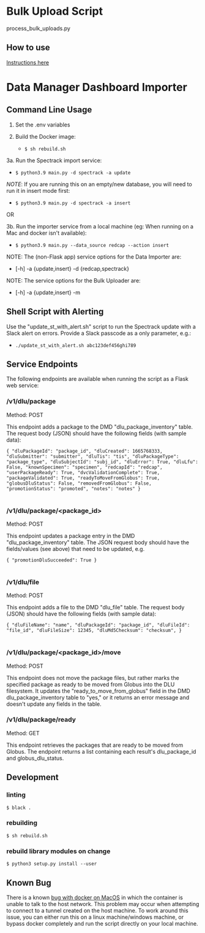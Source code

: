 # Bulk Upload Script

process_bulk_uploads.py

## How to use

[Instructions here](https://docs.google.com/document/d/1M6wnlsYkw21HjGJC2u9mGEuPGpsyxj1m1U1NiSW7KIs/edit?tab=t.0#heading=h.azytq75vi7c1)

# Data Manager Dashboard Importer 

## Command Line Usage

1. Set the .env variables

2. Build the Docker image: 
   - `$ sh rebuild.sh`

3a. Run the Spectrack import service:
   - `$ python3.9 main.py -d spectrack -a update`

*NOTE*: If you are running this on an empty/new database, you will need to run it in insert mode first:
   - `$ python3.9 main.py -d spectrack -a insert`

OR

3b. Run the importer service from a local machine (eg: When running on a Mac and docker isn't available):
   - `$ python3.9 main.py --data_source redcap --action insert`

NOTE: The (non-Flask app) service options for the Data Importer are:
   - [-h] -a {update,insert} -d {redcap,spectrack}

NOTE: The service options for the Bulk Uploader are:
- [-h] -a {update,insert} -m 

## Shell Script with Alerting

Use the "update_st_with_alert.sh" script to run the Spectrack update with a Slack alert on errors. Provide a Slack passcode as a only parameter, e.g.:
   - `./update_st_with_alert.sh abc123def456ghi789`

## Service Endpoints

The following endpoints are available when running the script as a Flask web service:

### /v1/dlu/package
Method: POST

This endpoint adds a package to the DMD "dlu_package_inventory" table. The request body (JSON) should have the following fields (with sample data):

`{
   "dluPackageId": "package_id",
   "dluCreated": 1665768333,
   "dluSubmitter": "submitter",
   "dluTis": "tis",
   "dluPackageType": "package_type",
   "dluSubjectId": "subj_id",
   "dluError": True,
   "dluLfu": False,
   "knownSpecimen": "specimen",
   "redcapId": "redcap",
   "userPackageReady": True,
   "dvcValidationComplete": True,
   "packageValidated": True,
   "readyToMoveFromGlobus": True,
   "globusDluStatus": False,
   "removedFromGlobus": False,
   "promotionStatus": "promoted",
   "notes": "notes"
}`  
&nbsp;  
### /v1/dlu/package/<package_id>

Method: POST

This endpoint updates a package entry in the DMD "dlu_package_inventory" table. The JSON request body should have the fields/values (see above) that need to be updated, e.g. 

`{
   "promotionDluSucceeded": True
}`  
&nbsp;  
### /v1/dlu/file

Method: POST

This endpoint adds a file to the DMD "dlu_file" table. The request body (JSON) should have the following fields (with sample data):

`{
   "dluFileName": "name",
   "dluPackageId": "package_id",
   "dluFileId": "file_id",
   "dluFileSize": 12345,
   "dluMd5Checksum": "checksum",
}`  
&nbsp;  
### /v1/dlu/package/<package_id>/move

Method: POST

This endpoint does not move the package files, but rather marks the specified package as ready to be moved from Globus into the DLU filesystem. It updates the "ready_to_move_from_globus" field in the DMD dlu_package_inventory table to "yes," or it returns an error message and doesn't update any fields in the table.
&nbsp;
### /v1/dlu/package/ready

Method: GET

This endpoint retrieves the packages that are ready to be moved from Globus. The endpoint returns a list containing each result's dlu_package_id and globus_dlu_status.

## Development

### linting
`$ black .`

### rebuilding
`$ sh rebuild.sh`

### rebuild library modules on change
`$ python3 setup.py install --user`

## Known Bug
There is a known [bug with docker on MacOS](https://github.com/docker/for-mac/issues/2670) in which the container is unable to talk to the host network. This problem may occur when attempting to connect to a tunnel created on the host machine. To work around this issue, you can either run this on a linux machine/windows machine, or bypass docker completely and run the script directly on your local machine.
